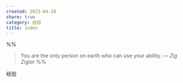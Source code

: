 ```yaml
---
created: 2023-04-28
share: true
category: 经验
title: index
---
```


%%
> You are the only person on earth who can use your ability.
> — <cite>Zig Ziglar</cite>
%%

经验
